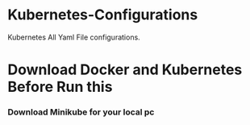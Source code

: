 # Kubernetes-Configurations
Kubernetes All Yaml File configurations.

# Download Docker and Kubernetes Before Run this
### Download Minikube for your local pc
